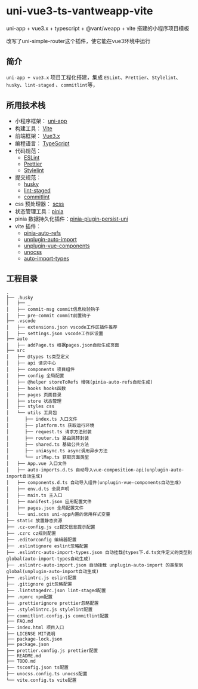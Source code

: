 # uni-vue3-ts-vantweapp-vite

uni-app + vue3.x + typescript + @vant/weapp + vite 搭建的小程序项目模板

改写了uni-simple-router这个插件，使它能在vue3环境中运行

## 简介

`uni-app + vue3.x` 项目工程化搭建，集成 `ESLint`、`Prettier`、`Stylelint`、`husky`、`lint-staged` 、`commitlint`等，

## 所用技术栈

- 小程序框架： [uni-app](https://uniapp.dcloud.io/)
- 构建工具： [Vite](https://vitejs.dev/)
- 前端框架： [Vue3.x](https://v3.cn.vuejs.org/)
- 编程语言： [TypeScript](https://www.typescriptlang.org/)
- 代码规范：
  - [ESLint](https://eslint.org/)
  - [Prettier](https://prettier.io/)
  - [Stylelint](https://stylelint.io/)
- 提交规范：
  - [husky](https://typicode.github.io/husky/#/)
  - [lint-staged](https://www.npmjs.com/package/lint-staged)
  - [commitlint](https://commitlint.js.org/#/)
- css 预处理器： [scss](https://sass-lang.com/)
- 状态管理工具：[pinia](https://pinia.vuejs.org/)
- pinia 数据持久化插件：[pinia-plugin-persist-uni](https://allen-1998.github.io/pinia-plugin-persist-uni/)
- vite 插件：
  - [pinia-auto-refs](https://github.com/Allen-1998/pinia-auto-refs)
  - [unplugin-auto-import](https://github.com/antfu/unplugin-auto-import)
  - [unplugin-vue-components](https://github.com/antfu/unplugin-vue-components)
  - [unocss](https://github.com/unocss/unocss)
  - [auto-import-types](https://github.com/Allen-1998/auto-import-types)

## 工程目录

```shell
.
├── .husky
│   ├── _
│   ├── commit-msg commit信息校验钩子
│   ├── pre-commit commit前置钩子
├── .vscode
│   ├── extensions.json vscode工作区插件推荐
│   ├── settings.json vscode工作区设置
├── auto
│   ├── addPage.ts 根据pages.json自动生成页面
├── src
│   ├── @types ts类型定义
│   ├── api 请求中心
│   ├── components 项目组件
│   ├── config 全局配置
│   ├── @helper storeToRefs 增强(pinia-auto-refs自动生成)
│   ├── hooks hooks函数
│   ├── pages 页面目录
│   ├── store 状态管理
│   ├── styles css
│   └── utils 工具包
│      ├── index.ts 入口文件
│      ├── platform.ts 获取运行环境
│      ├── request.ts 请求方法封装
│      ├── router.ts 路由跳转封装
│      ├── shared.ts 基础公共方法
│      ├── uniAsync.ts async调用异步方法
│      └── urlMap.ts 获取页面类型
│   ├── App.vue 入口文件
│   ├── auto-imports.d.ts 自动导入vue-composition-api(unplugin-auto-import自动生成)
│   ├── components.d.ts 自动导入组件(unplugin-vue-components自动生成)
│   ├── env.d.ts 全局声明
│   ├── main.ts 主入口
│   ├── manifest.json 应用配置文件
│   ├── pages.json 全局配置文件
│   └── uni.scss uni-app内置的常用样式变量
├── static 放置静态资源
├── .cz-config.js cz提交信息提示配置
├── .czrc cz规则配置
├── .editorconfig 编辑器配置
├── .eslintignore eslint忽略配置
├── .eslintrc-auto-import-types.json 自动挂载@types下.d.ts文件定义的类型到global(auto-import-types自动生成)
├── .eslintrc-auto-import.json 自动挂载 unplugin-auto-import 的类型到global(unplugin-auto-import自动生成)
├── .eslintrc.js eslint配置
├── .gitignore git忽略配置
├── .lintstagedrc.json lint-staged配置
├── .npmrc npm配置
├── .prettierignore prettier忽略配置
├── .stylelintrc.js stylelint配置
├── commitlint.config.js commitlint配置
├── FAQ.md
├── index.html 项目入口
├── LICENSE MIT说明
├── package-lock.json
├── package.json
├── prettier.config.js prettier配置
├── README.md
├── TODO.md
├── tsconfig.json ts配置
├── unocss.config.ts unocss配置
└── vite.config.ts vite配置
```
